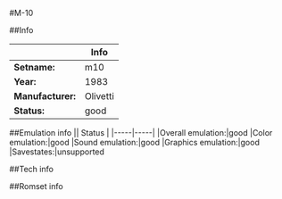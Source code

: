 #M-10

##Info

||Info|
|-----|-----|
|**Setname:**|m10
|**Year:**|1983
|**Manufacturer:**|Olivetti
|**Status:**|good

##Emulation info
|| Status |
|-----|-----|
|Overall emulation:|good
|Color emulation:|good
|Sound emulation:|good
|Graphics emulation:|good
|Savestates:|unsupported

##Tech info

##Romset info

<!--- START OF EDITED COMMENT DO NOT TOUCH TEXT ABOVE-->
